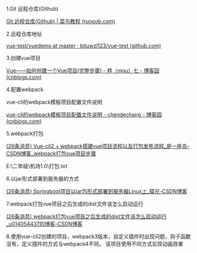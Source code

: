 1.Git 远程仓库(Github)

[Git 远程仓库(Github) | 菜鸟教程 (runoob.com)](https://www.runoob.com/git/git-remote-repo.html)

2.远程仓库地址

[vue-test/vuedemo at master · bjtuwzl123/vue-test (github.com)](https://github.com/bjtuwzl123/vue-test/tree/master/vuedemo)

3.创建vue项目

[Vue——如何创建一个Vue项目(完整步骤) - 㭌（mou）七 - 博客园 (cnblogs.com)](https://www.cnblogs.com/pyjblog/articles/14349370.html)

4.配置webpack

vue-cli的webpack模板项目配置文件说明

[vue-cli的webpack模板项目配置文件说明 - chendechang - 博客园 (cnblogs.com)](https://www.cnblogs.com/chendc/p/7380641.html)

5.webpack打包

[(26条消息) Vue-cli2 + webpack搭建vue项目流程以及打包发布流程_是一座岛-CSDN博客_webpack打包vue项目步骤](https://blog.csdn.net/qq_35321405/article/details/89514492)

E:\二年级\机场1.0\打包.txt

6.以jar形式部署到服务器的方式

[(26条消息) Springboot项目以jar包形式部署到服务器Linux上_猿兄-CSDN博客](https://blog.csdn.net/love_MyLY/article/details/104255352)

7.webpack打包vue项目之后生成的dist文件该怎么启动运行

[(26条消息) webpack打包vue项目之后生成的dist文件该怎么启动运行_u014054437的博客-CSDN博客](https://blog.csdn.net/u014054437/article/details/79981307)

8.使用vue-cli2创建的项目，webpack3版本，自定义插件时出现问题，钩子函数没有，定义插件的方式与webpack4不同。
该项目使用不同方式实现动画效果

